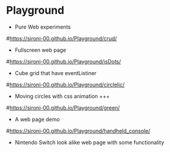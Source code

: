 # Playground
- Pure Web experiments

#https://sironi-00.github.io/Playground/crud/
- Fullscreen web page

#https://sironi-00.github.io/Playground/isDots/
- Cube grid that have eventListiner

#https://sironi-00.github.io/Playground/circlelic/
- Moving circles with css animation +++

#https://sironi-00.github.io/Playground/green/
- A web page demo

#https://sironi-00.github.io/Playground/handheld_console/
- Nintendo Switch look alike web page with some functionality

